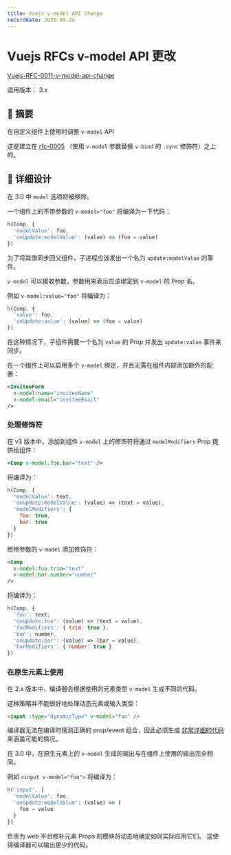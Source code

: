 ```yaml
---
title: Vuejs v-model API Change
recorddate: 2020-03-24
---
```


# Vuejs RFCs v-model API 更改

[Vuejs-RFC-0011-v-model-api-change][rfc-0011]

[rfc-0011]: https://github.com/vuejs/rfcs/blob/master/active-rfcs/0011-v-model-api-change.md

适用版本： 3.x

## 🧭 摘要

在自定义组件上使用时调整 `v-model` API

这是建立在 [rfc-0005] （使用 `v-model` 参数替换 `v-bind` 的 `.sync` 修饰符）之上的。

[rfc-0005]: https://github.com/vuejs/rfcs/blob/master/active-rfcs/0005-replace-v-bind-sync-with-v-model-argument.md

## 📜 详细设计

在 3.0 中 `model` 选项将被移除。

一个组件上的不带参数的 `v-model="foo"` 将编译为一下代码：

```js
h(Comp, {
  'modelValue': foo,
  'onUpdate:modelValue': (value) => (foo = value)
})
```

为了将其值同步回父组件，子进程应该发出一个名为 `update:modelValue` 的事件。

`v-model` 可以接收参数，参数用来表示应该绑定到 `v-model` 的 Prop 名。

例如 `v-model:value="foo"` 将编译为：

```js
h(Comp, {
  'value': foo,
  'onUpdate:value': (value) => (foo = value)
})
```

在这种情况下，子组件需要一个名为 `value` 的 Prop 并发出 `update:value` 事件来同步。

在一个组件上可以启用多个 `v-model` 绑定，并且无需在组件内部添加额外的配置：

```xml
<InviteeForm
  v-model:name="inviteeName"
  v-model:email="inviteeEmail"
/>
```

### 处理修饰符

在 v3 版本中，添加到组件 `v-model` 上的修饰符将通过 `modelModifiers` Prop 提供给组件：

```xml
<Comp v-model.foo.bar="text" />
```

将编译为：

```js
h(Comp, {
  'modelValue': text,
  'onUpdate:modelValue': (value) => (text = value),
  'modelModifiers': {
    foo: true,
    bar: true
  }
})
```

给带参数的 `v-model` 添加修饰符：

```xml
<Comp
  v-model:foo.trim="text"
  v-model:bar.number="number"
/>
```

将编译为：

```js
h(Comp, {
  'foo': text,
  'onUpdate:foo': (value) => (text = value),
  'fooModifiers': { trim: true },
  'bar': number,
  'onUpdate:bar': (value) => (bar = value),
  'barModifiers': { number: true }
})
```

### 在原生元素上使用

在 2.x 版本中，编译器会根据使用的元素类型 `v-model` 生成不同的代码。

这种策略并不能很好地处理动态元素或输入类型：

```html
<input :type="dynamicType" v-model="foo" />
```

编译器无法在编译时猜测正确的 prop/event 组合，因此必须生成
[非常详细的代码](https://template-explorer.vuejs.org/#<input%20%3Atype%3D"foo"%20v-model%3D"bar">)
来涵盖可能的情况。

在 3.0 中，在原生元素上的 `v-model` 生成的输出与在组件上使用的输出完全相同。

例如 `<input v-model="foo">` 将编译为：

```js
h('input', {
  'modelValue': foo,
  'onUpdate:modelValue': (value) => {
    foo = value
  }
})
```

负责为 web 平台修补元素 Props 的模块将动态地确定如何实际应用它们。
这使得编译器可以输出更少的代码。
